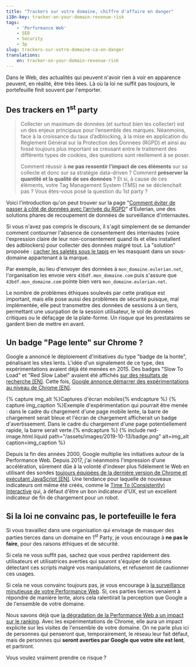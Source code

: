 ```yaml
---
title: "Trackers sur votre domaine, chiffre d'affaire en danger"
i18n-key: tracker-on-your-domain-revenue-risk
tags:
    - 'Performance Web'
    - SEO
    - Security
    - 3p
slug: trackers-sur-votre-domaine-ca-en-danger
translations:
    en: tracker-on-your-domain-revenue-risk
---
```


Dans le Web, des actualités qui peuvent n'avoir rien à voir en apparence
peuvent, en réalité, être très liées. Là où la loi ne suffit pas toujours, le
portefeuille finit souvent par l'emporter.

## Des <span lang="en">trackers</span> en <span lang="en">1<sup>st</sup> party</span>

> Collecter un maximum de données (et surtout bien les collecter) est un des
> enjeux principaux pour l’ensemble des marques. Néanmoins, face à la croissance
> du taux d’adblocking, à la mise en application du Règlement Général sur la
> Protection des Données (RGPD) et ainsi au fossé toujours plus important se
> creusant entre le traitement des différents types de cookies, des questions
> sont réellement à se poser.
>
> Comment réussir à **ne pas ressentir l’impact de ces éléments** sur sa
> collecte et donc sur sa stratégie data-driven ? Comment **préserver la
> quantité et la qualité de ses données** ? Et si, à cause de ces éléments,
> votre Tag Management System (TMS) ne se déclenchait pas ? Vous êtes-vous posé
> la question du 1st party ?

Voici l'introduction qu'on peut trouver sur la page
"[Comment éviter de passer à côté de données avec l’arrivée du RGPD](https://www.eulerian.com/blog/astuces/comment-eviter-perte-donnees-avec-rgpd/)"
d'Eulerian, une des solutions phares de recoupement de données de surveillance
d'internautes.

Si vous n'avez pas compris le discours, il s'agit simplement de se demander
comment contourner l'absence de consentement des internautes (voire l'expression
claire de leur non-consentement quand ils et elles installent des adblockers)
pour collecter des données malgré tout. La "solution" proposée :
[cacher les saletés sous le tapis](https://reflets.info/articles/affreux-sales-et-mechants)
en les masquant dans un sous-domaine appartenant à la marque.

Par exemple, au lieu d'envoyer des données à `mon_domaine.eulerian.net`,
l'organisation les envoie vers `43bdf.mon_domaine.com` puis s'assure que
`43bdf.mon_domaine.com` pointe bien vers `mon_domaine.eulerian.net`.

Le nombre de problèmes éthiques soulevés par cette pratique est important, mais
elle pose aussi des problèmes de sécurité puisque, mal implémentée, elle peut
transmettre des données de sessions à un tiers, permettant une usurpation de la
session utilisateur, le vol de données critiques ou le défaçage de la
plate-forme. Un risque que les prestataires se gardent bien de mettre en avant.

## Un badge "Page lente" sur Chrome ?

Google a annoncé le déploiement d'initiatives du type "badge de la honte",
pénalisant les sites lents. L'idée d'un signalement de ce type, des
expérimentations avaient déjà été menées en 2015. Des badges
"<span lang="en">Slow To Load</span>" et "<span lang="en">Red Slow Label</span>"
avaient été affichés
[sur des résultats de recherche \[EN\]](http://www.redslowlabel.com/). Cette
fois,
[Google annonce démarrer des expérimentations au niveau de Chrome \[EN\]](https://blog.chromium.org/2019/11/moving-towards-faster-web.html).

{% capture img_alt %}Captures d'écran mobiles{% endcapture %}
{% capture img_caption %}Exemple d'expérimentation qui pourrait être menée :
dans le cadre du chargement d'une page mobile lente, la barre de chargement
serait bleue et l'écran de chargement afficherait un badge d'avertissement. Dans
le cadre du chargement d'une page potentiellement rapide, la barre serait
verte.{% endcapture %} {% include rwd-image.html.liquid
path="/assets/images/2019-10-13/badge.png"
alt=img_alt
caption=img_caption
%}

Depuis la fin des années 2000, Google multiplie les initiatives autour de la
Performance Web. Depuis 2017, j'ai néanmoins l'impression d'une accélération,
sûrement dûe à la volonté d'indexer plus fidèlement le Web en utilisant des
sondes
[toujours équipées de la dernière version de Chrome et exécutant JavaScript \[EN\]](https://webmasters.googleblog.com/2019/05/the-new-evergreen-googlebot.html).
Une tendance pour laquelle de nouveaux indicateurs ont même été créés, comme le
[Time To (Consistently) Interactive](https://blog.dareboost.com/fr/2019/05/mesurer-interactivite-time-to-interactive/)
qui, à défaut d'être un bon indicateur d'UX, est un excellent indicateur de fin
de chargement pour un robot.

## Si la loi ne convainc pas, le portefeuille le fera

Si vous travaillez dans une organisation qui envisage de masquer des parties
tierces dans un domaine en <span lang="en">1<sup>st</sup> Party</span>, je vous
encourage à **ne pas le faire**, pour des raisons éthiques et de sécurité.

Si cela ne vous suffit pas, sachez que vous perdrez rapidement des utilisateurs
et utilisatrices averties qui sauront s'équiper de solutions détectant ces
scripts malgré vos manipulations, et refuseront de cautionner ces usages.

Si cela ne vous convainc toujours pas, je vous encourage à
[la surveillance minutieuse de votre Performance Web](https://www.dareboost.com/fr/).
Si, ces parties tierces venaient à répondre de manière lente, alors cela
ralentirait la perception que Google a de l'ensemble de votre domaine.

Nous savons déjà que
[la dégradation de la Performance Web a un impact sur le ranking](https://blog.dareboost.com/fr/2018/01/google-speed-update-vitesse-ranking/).
Avec les expérimentations de Chrome, elle aura un impact explicite sur les
visites de l'ensemble de votre domaine. On ne parle plus ici de personnes qui
penseront que, temporairement, le réseau leur fait défaut, mais de personnes qui
**seront averties par Google que votre site est lent**, et partiront.

Vous voulez vraiment prendre ce risque ?
